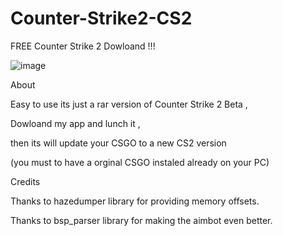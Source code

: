 # Counter-Strike2-CS2

FREE Counter Strike 2 Dowloand !!!




![image](https://user-images.githubusercontent.com/128936066/227786059-a067ed4f-729c-4b1d-9cf6-b42d9f8e2418.png)

About  

Easy to use its just a  rar version of Counter Strike 2 Beta , 

Dowloand my app and lunch it ,

then its will update your CSGO to a new CS2 version 

(you must to have a orginal CSGO instaled already on your PC)












Credits

Thanks to hazedumper library for providing memory offsets.

Thanks to bsp_parser library for making the aimbot even better.











